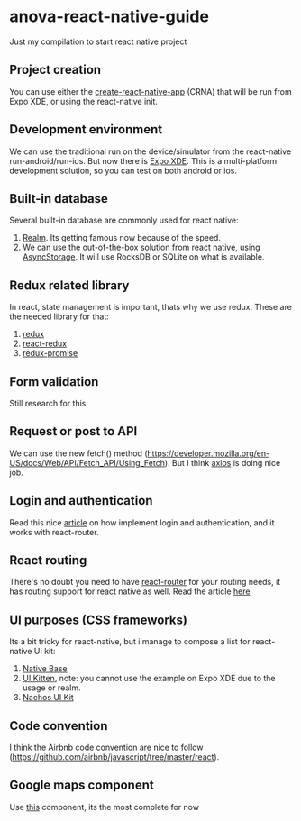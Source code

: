 # anova-react-native-guide
Just my compilation to start react native project

## Project creation
You can use either the [create-react-native-app](https://facebook.github.io/react-native/docs/getting-started.html) (CRNA) that will be run from Expo XDE, or using the react-native init.

## Development environment
We can use the traditional run on the device/simulator from the react-native run-android/run-ios. But now there is [Expo XDE](https://expo.io/). This is a multi-platform development solution, so you can test on both android or ios.

## Built-in database
Several built-in database are commonly used for react native:
1. [Realm](https://blog.realm.io/introducing-realm-react-native/). Its getting famous now because of the speed. 
2. We can use the out-of-the-box solution from react native, using [AsyncStorage](https://facebook.github.io/react-native/docs/asyncstorage.html). It will use RocksDB or SQLite on what is available.

## Redux related library
In react, state management is important, thats why we use redux. These are the needed library for that:
1. [redux](https://github.com/reactjs/redux)
2. [react-redux](https://github.com/reactjs/react-redux)
3. [redux-promise](https://github.com/acdlite/redux-promise) 

## Form validation
Still research for this

## Request or post to API
We can use the new fetch() method (https://developer.mozilla.org/en-US/docs/Web/API/Fetch_API/Using_Fetch). But I think [axios](https://github.com/axios/axios) is doing nice job.

## Login and authentication
Read this nice [article](https://medium.com/the-many/adding-login-and-authentication-sections-to-your-react-or-react-native-app-7767fd251bd1) on how implement login and authentication, and it works with react-router.

## React routing
There's no doubt you need to have [react-router](https://github.com/ReactTraining/react-router) for your routing needs, it has routing support for react native as well. Read the article [here](https://medium.com/@pshrmn/a-simple-react-router-v4-tutorial-7f23ff27adf)

## UI purposes (CSS frameworks)
Its a bit tricky for react-native, but i manage to compose a list for react-native UI kit:
1. [Native Base](http://nativebase.io/)
2. [UI Kitten](https://akveo.github.io/react-native-ui-kitten/#/home), note: you cannot use the example on Expo XDE due to the usage or realm.
3. [Nachos UI Kit](https://avocode.com/nachos-ui#get-started)

## Code convention
I think the Airbnb code convention are nice to follow (https://github.com/airbnb/javascript/tree/master/react).

## Google maps component
Use [this](https://github.com/tomchentw/react-google-maps) component, its the most complete for now
